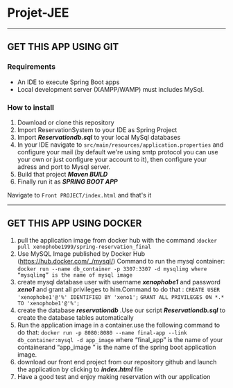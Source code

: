 # Projet-JEE


---

## GET THIS APP USING GIT

### Requirements

+ An IDE to execute Spring Boot apps
+ Local development server (XAMPP/WAMP) must includes MySql.

### How to install

1. Download or clone this repository
2. Import ReservationSystem to your IDE as Spring Project
3. Import ***Reservationdb.sql***  to your local MySql databases
4. In your IDE navigate to ```src/main/resources/application.properties``` and configure your mail (by default we're using smtp protocol you can use your own or just configure your account to it), then configure your adress and port to Mysql server. 
5. Build that project ***Maven BUILD***
6. Finally run it as ***SPRING BOOT APP***

Navigate to ```Front PROJECT/index.html``` and that's it 

---

## GET THIS APP USING DOCKER

1. pull the application image from docker hub with the command :``` docker pull xenophobe1999/spring-reservation_final  ```
2. Use MySQL Image published by Docker Hub (https://hub.docker.com/_/mysql/) Command to run the mysql container:
```docker run --name db_container -p 3307:3307 -d mysqlimg where “mysqlimg” is the name of mysql image```
3. create mysql database user with username ***xenophobe1*** and password ***xeno1*** and grant all privileges to him.Command to do that :
```CREATE USER 'xenophobe1'@'%' IDENTIFIED BY 'xeno1';```
```GRANT ALL PRIVILEGES ON *.* TO 'xenophobe1'@'%'; ```
4. create the database ***reservationdb*** .Use our script ***Reservationdb.sql*** to create the database tables automatically 
5. Run the application image in a container.use the following command to do that:
```docker run -p 8080:8080 --name final-app --link db_container:mysql -d app_image```
where “final_app” is the name of your  containerand “app_image ” is the name of the spring boot application image.
6. download our front end project from our repository github and launch the application by clicking to ***index.html*** file 
7. Have a good test and enjoy making reservation with our application

